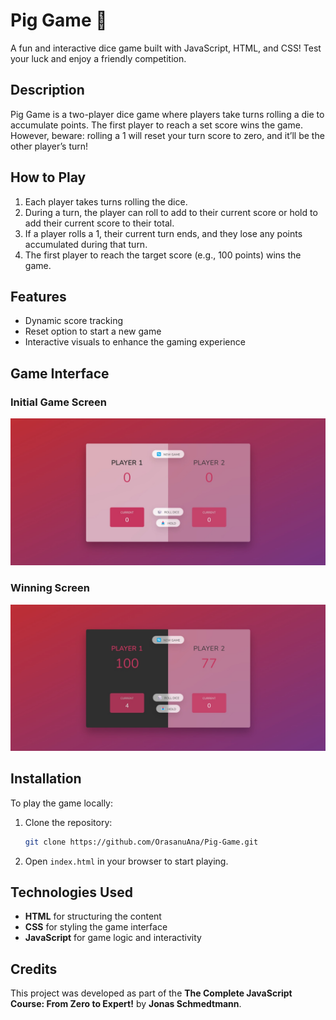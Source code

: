 # Pig Game 🎲

A fun and interactive dice game built with JavaScript, HTML, and CSS! Test your luck and enjoy a friendly competition.

## Description

Pig Game is a two-player dice game where players take turns rolling a die to accumulate points. The first player to reach a set score wins the game. However, beware: rolling a 1 will reset your turn score to zero, and it’ll be the other player’s turn!

## How to Play

1. Each player takes turns rolling the dice.
2. During a turn, the player can roll to add to their current score or hold to add their current score to their total.
3. If a player rolls a 1, their current turn ends, and they lose any points accumulated during that turn.
4. The first player to reach the target score (e.g., 100 points) wins the game.

## Features

- Dynamic score tracking
- Reset option to start a new game
- Interactive visuals to enhance the gaming experience

## Game Interface

### Initial Game Screen
![Game Interface](https://github.com/OrasanuAna/Pig-Game/blob/master/Pig%20Game%20Pictures/Pig%20Game.jpg)

### Winning Screen
![Winning Screen](https://github.com/OrasanuAna/Pig-Game/blob/master/Pig%20Game%20Pictures/Win%20Pig%20Game.jpg)

## Installation

To play the game locally:

1. Clone the repository:
   ```bash
   git clone https://github.com/OrasanuAna/Pig-Game.git
   ```
2. Open `index.html` in your browser to start playing.

## Technologies Used

- **HTML** for structuring the content
- **CSS** for styling the game interface
- **JavaScript** for game logic and interactivity

## Credits

This project was developed as part of the **The Complete JavaScript Course: From Zero to Expert!** by **Jonas Schmedtmann**.

